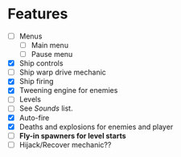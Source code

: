 # Features

- [ ] Menus
  - [ ] Main menu
  - [ ] Pause menu
- [X] Ship controls
- [ ] Ship warp drive mechanic
- [X] Ship firing
- [X] Tweening engine for enemies
- [ ] Levels
- [ ] See *Sounds* list.
- [X] Auto-fire
- [X] Deaths and explosions for enemies and player
- [ ] **Fly-in spawners for level starts**
- [ ] Hijack/Recover mechanic??
